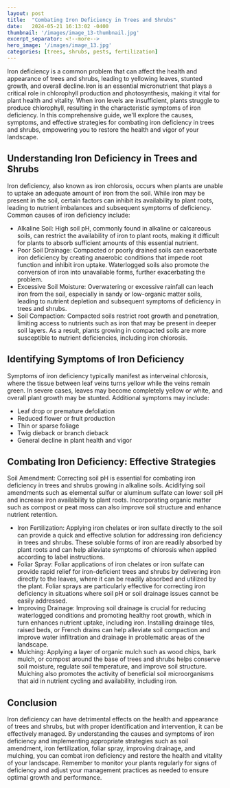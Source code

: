 ```yaml
---
layout: post
title:  "Combating Iron Deficiency in Trees and Shrubs"
date:   2024-05-21 16:13:02 -0400
thumbnail: '/images/image_13-thumbnail.jpg'
excerpt_separator: <!--more-->
hero_image: '/images/image_13.jpg'
categories: [trees, shrubs, pests, fertilization]
---
```

Iron deficiency is a common problem that can affect the health and appearance of trees and shrubs, leading to yellowing leaves, stunted growth, and overall decline.<!--more-->Iron is an essential micronutrient that plays a critical role in chlorophyll production and photosynthesis, making it vital for plant health and vitality. When iron levels are insufficient, plants struggle to produce chlorophyll, resulting in the characteristic symptoms of iron deficiency. In this comprehensive guide, we'll explore the causes, symptoms, and effective strategies for combating iron deficiency in trees and shrubs, empowering you to restore the health and vigor of your landscape.

## Understanding Iron Deficiency in Trees and Shrubs
Iron deficiency, also known as iron chlorosis, occurs when plants are unable to uptake an adequate amount of iron from the soil. While iron may be present in the soil, certain factors can inhibit its availability to plant roots, leading to nutrient imbalances and subsequent symptoms of deficiency. Common causes of iron deficiency include:
* Alkaline Soil: High soil pH, commonly found in alkaline or calcareous soils, can restrict the availability of iron to plant roots, making it difficult for plants to absorb sufficient amounts of this essential nutrient.
* Poor Soil Drainage: Compacted or poorly drained soils can exacerbate iron deficiency by creating anaerobic conditions that impede root function and inhibit iron uptake. Waterlogged soils also promote the conversion of iron into unavailable forms, further exacerbating the problem.
* Excessive Soil Moisture: Overwatering or excessive rainfall can leach iron from the soil, especially in sandy or low-organic matter soils, leading to nutrient depletion and subsequent symptoms of deficiency in trees and shrubs.
* Soil Compaction: Compacted soils restrict root growth and penetration, limiting access to nutrients such as iron that may be present in deeper soil layers. As a result, plants growing in compacted soils are more susceptible to nutrient deficiencies, including iron chlorosis.

## Identifying Symptoms of Iron Deficiency
Symptoms of iron deficiency typically manifest as interveinal chlorosis, where the tissue between leaf veins turns yellow while the veins remain green. In severe cases, leaves may become completely yellow or white, and overall plant growth may be stunted. Additional symptoms may include:
* Leaf drop or premature defoliation
* Reduced flower or fruit production
* Thin or sparse foliage
* Twig dieback or branch dieback
* General decline in plant health and vigor

## Combating Iron Deficiency: Effective Strategies
Soil Amendment: Correcting soil pH is essential for combating iron deficiency in trees and shrubs growing in alkaline soils. Acidifying soil amendments such as elemental sulfur or aluminum sulfate can lower soil pH and increase iron availability to plant roots. Incorporating organic matter such as compost or peat moss can also improve soil structure and enhance nutrient retention.
* Iron Fertilization: Applying iron chelates or iron sulfate directly to the soil can provide a quick and effective solution for addressing iron deficiency in trees and shrubs. These soluble forms of iron are readily absorbed by plant roots and can help alleviate symptoms of chlorosis when applied according to label instructions.
* Foliar Spray: Foliar applications of iron chelates or iron sulfate can provide rapid relief for iron-deficient trees and shrubs by delivering iron directly to the leaves, where it can be readily absorbed and utilized by the plant. Foliar sprays are particularly effective for correcting iron deficiency in situations where soil pH or soil drainage issues cannot be easily addressed.
* Improving Drainage: Improving soil drainage is crucial for reducing waterlogged conditions and promoting healthy root growth, which in turn enhances nutrient uptake, including iron. Installing drainage tiles, raised beds, or French drains can help alleviate soil compaction and improve water infiltration and drainage in problematic areas of the landscape.
* Mulching: Applying a layer of organic mulch such as wood chips, bark mulch, or compost around the base of trees and shrubs helps conserve soil moisture, regulate soil temperature, and improve soil structure. Mulching also promotes the activity of beneficial soil microorganisms that aid in nutrient cycling and availability, including iron.

## Conclusion
Iron deficiency can have detrimental effects on the health and appearance of trees and shrubs, but with proper identification and intervention, it can be effectively managed. By understanding the causes and symptoms of iron deficiency and implementing appropriate strategies such as soil amendment, iron fertilization, foliar spray, improving drainage, and mulching, you can combat iron deficiency and restore the health and vitality of your landscape. Remember to monitor your plants regularly for signs of deficiency and adjust your management practices as needed to ensure optimal growth and performance.
